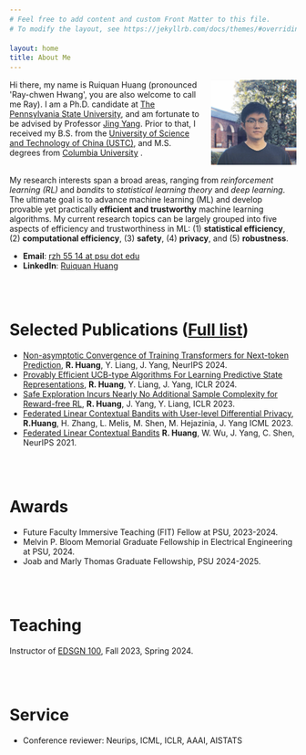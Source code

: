 ```yaml
---
# Feel free to add content and custom Front Matter to this file.
# To modify the layout, see https://jekyllrb.com/docs/themes/#overriding-theme-defaults

layout: home
title: About Me
---
```

<img align="right" src="profile_pic.jpg" width="150" style="margin-left: 20px;">
Hi there, my name is Ruiquan Huang (pronounced 'Ray-chwen Hwang', you are also welcome to call me Ray). I am a Ph.D. candidate at <a href="https://psu.edu" target="_blank">The Pennsylvania State University</a>, and am fortunate to be advised by Professor <a href="https://www.ee.psu.edu/yang/" target="_blank">Jing Yang</a>. Prior to that, I received my B.S. from the <a href="https://en.ustc.edu.cn/" target="_blank"> University of Science and Technology of China (USTC)</a>, and M.S. degrees from <a href="https://www.columbia.edu/" target="_blank"> Columbia University</a> .

<br>
<br>

My research interests span a broad areas, ranging from *reinforcement learning (RL)* and *bandits* to *statistical learning theory* and *deep learning*. The ultimate goal is to advance machine learning (ML) and develop provable yet practically **efficient and trustworthy** machine learning algorithms. My current research topics can be largely grouped into five aspects of efficiency and trustworthiness in ML: (1) **statistical efficiency**, (2) **computational efficiency**, (3) **safety**, (4) **privacy**, and (5) **robustness**.


- **Email**: <a href="mailto:rzh5514@psu.edu" target="_blank">rzh 55 14 at psu dot edu</a>
- **LinkedIn**: [Ruiquan Huang](https://www.linkedin.com/in/ruiquan-huang-369543185/)

<br>
<br>

# Selected Publications ([Full list](https://scholar.google.com/citations?user=0eo3JGgAAAAJ&hl=en))
- [Non-asymptotic Convergence of Training Transformers for Next-token Prediction](http://arxiv.org/abs/2409.17335), **R. Huang**, Y. Liang, J. Yang, NeurIPS 2024.
- [Provably Efficient UCB-type Algorithms For Learning Predictive State Representations](https://arxiv.org/abs/2307.00405), **R. Huang**, Y. Liang, J. Yang, ICLR 2024.
- [Safe Exploration Incurs Nearly No Additional Sample Complexity for Reward-free RL](https://arxiv.org/abs/2206.14057), **R. Huang**, J. Yang, Y. Liang, ICLR 2023.
- [Federated Linear Contextual Bandits with User-level Differential Privacy](https://proceedings.mlr.press/v202/huang23q.html), **R.Huang**, H. Zhang, L. Melis, M. Shen, M. Hejazinia, J. Yang ICML 2023.
- [Federated Linear Contextual Bandits](https://proceedings.neurips.cc/paper_files/paper/2021/hash/e347c51419ffb23ca3fd5050202f9c3d-Abstract.html)
**R. Huang**, W. Wu, J. Yang, C. Shen, NeurIPS 2021.

<br>
<br>

# Awards
- Future Faculty Immersive Teaching (FIT) Fellow at PSU, 2023-2024.
- Melvin P. Bloom Memorial Graduate Fellowship in Electrical Engineering at PSU, 2024.
- Joab and Marly Thomas Graduate Fellowship, PSU 2024-2025.

<br>
<br>

# Teaching
Instructor of [EDSGN 100](https://sites.psu.edu/engineeringdesign100/), Fall 2023, Spring 2024.

<br>
<br>

# Service
- Conference reviewer: Neurips, ICML, ICLR, AAAI, AISTATS



